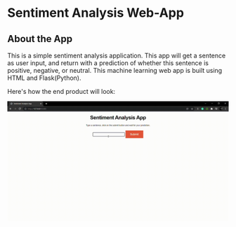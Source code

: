 # Sentiment Analysis Web-App

## About the App

This is a simple sentiment analysis application. This app will get a sentence as user input, and return with a prediction of whether this sentence is positive, negative, or neutral. This machine learning web app is built using HTML and Flask(Python).

Here's how the end product will look:

![alt text](https://github.com/somanyadav/Sentiment-Analysis-Web-App/blob/main/Output.gif?raw=true)
